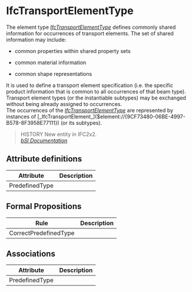 IfcTransportElementType
=======================
The element type
[_IfcTransportElementType_]($element://{827AB441-28FB-4320-A57A-76E6CC5BA21D})
defines commonly shared information for occurrences of transport elements. The
set of shared information may include:  

  

  * common properties within shared property sets
  

  * common material information
  

  * common shape representations
  

  
It is used to define a transport element specification (i.e. the specific
product information that is common to all occurrences of that beam type).
Transport element types (or the instantiable subtypes) may be exchanged
without being already assigned to occurrences.  
The occurrences of the
[_IfcTransportElementType_]($element://{827AB441-28FB-4320-A57A-76E6CC5BA21D})
are represented by instances of
[_IfcTransportElement_]($element://{9CF73480-06BE-4997-B578-8F3958E77111}) (or
its subtypes).  
> HISTORY New entity in IFC2x2.  
[ _bSI
Documentation_](https://standards.buildingsmart.org/IFC/DEV/IFC4_2/FINAL/HTML/schema/ifcproductextension/lexical/ifctransportelementtype.htm)


Attribute definitions
---------------------
| Attribute      | Description   |
|----------------|---------------|
| PredefinedType |               |

Formal Propositions
-------------------
| Rule                  | Description   |
|-----------------------|---------------|
| CorrectPredefinedType |               |

Associations
------------
| Attribute      | Description   |
|----------------|---------------|
| PredefinedType |               |

